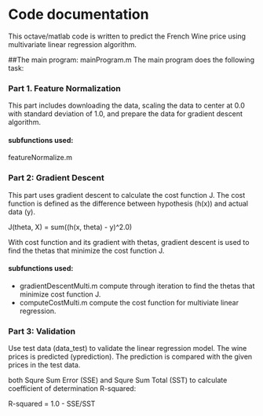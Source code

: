 # Code documentation

This octave/matlab code is written to predict the French Wine price using multivariate linear regression algorithm. 

##The main program: mainProgram.m
The main program does the following task:

### Part 1. Feature Normalization
This part includes downloading the data, scaling the data to center at 0.0 with standard deviation of 1.0, and prepare the data for gradient descent algorithm.

#### subfunctions used: 
featureNormalize.m

### Part 2: Gradient Descent

This part uses gradient descent to calculate the cost function J. The cost function is defined as the difference between hypothesis (h(x)) and actual data (y).

 J(theta, X) = sum((h(x, theta) - y)^2.0)

With cost function and its gradient with thetas, gradient descent is used to find the thetas that minimize the cost function J. 

#### subfunctions used:

* gradientDescentMulti.m
compute through iteration to find the thetas that minimize cost function J. 
* computeCostMulti.m
compute the cost function for multiviate linear regression.

### Part 3: Validation

Use test data (data_test) to validate the linear regression model. The wine prices is predicted (yprediction). The prediction is compared with the given prices in the test data. 

both Squre Sum Error (SSE) and Squre Sum Total (SST) to calculate coefficient of determination R-squared:

R-squared = 1.0 - SSE/SST

